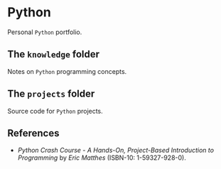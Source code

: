# Python
Personal ```Python``` portfolio.  

## The ```knowledge``` folder
Notes on ```Python``` programming concepts.

## The ```projects``` folder
Source code for ```Python``` projects.

## References 
- *Python Crash Course - A Hands-On, Project-Based Introduction to Programming* by *Eric Matthes* (ISBN-10: 1-59327-928-0).
